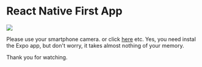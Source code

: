 # React Native First App

<image src='https://qr.expo.dev/expo-go?owner=superivaan&slug=react-native-first-app&releaseChannel=default&host=exp.host'/>

Please use your smartphone camera.
or click [here](exp://exp.host/@superivaan/react-native-first-app?release-channel=default)
etc. Yes, you need instal the Expo app, but don't worry, it takes almost nothing of your memory. 

Thank you for watching.
